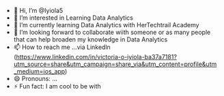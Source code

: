 - 👋 Hi, I’m @Iyiola5
- 👀 I’m interested in Learning Data Analytics
- 🌱 I’m currently learning Data Analytics with HerTechtrail Academy
- 💞️ I’m looking forward to collaborate wiith someone or as many people that can help broaden my knowledge in Data Analytics
- 📫 How to reach me ...via Linkedln (https://www.linkedin.com/in/victoria-o-iyiola-ba37a7181?utm_source=share&utm_campaign=share_via&utm_content=profile&utm_medium=ios_app)
- 😄 Pronouns: ...
- ⚡ Fun fact: I am cool to be with

<!---
Iyiola5/Iyiola5 is a ✨ special ✨ repository because its `README.md` (this file) appears on your GitHub profile.
You can click the Preview link to take a look at your changes.
--->
